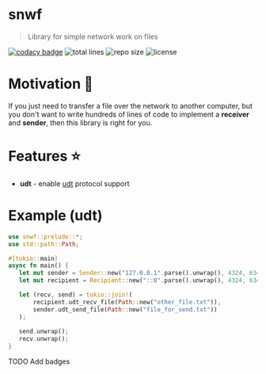 # snwf

> Library for simple network work on files

[![codacy badge](https://img.shields.io/codacy/grade/187d6864d2684ec7bae17e2ad1277f67?style=for-the-badge)](https://www.codacy.com/gh/CryptoGladi/snwf/dashboard?utm_source=github.com&amp;utm_medium=referral&amp;utm_content=CryptoGladi/snwf&amp;utm_campaign=Badge_Grade) ![total lines](https://img.shields.io/tokei/lines/github/CryptoGladi/snwf?style=for-the-badge) ![repo size](https://img.shields.io/github/repo-size/CryptoGladi/snwf?style=for-the-badge) ![license](https://img.shields.io/github/license/CryptoGladi/snwf?style=for-the-badge)

# Motivation :rocket:

If you just need to transfer a file over the network to another computer,
but you don't want to write hundreds of lines of code to implement a
**receiver** and **sender**, then this library is right for you.

# Features :star:

*   **udt** - enable [udt](https://en.wikipedia.org/wiki/UDP-based_Data_Transfer_Protocol) protocol support

# Example (udt)

```rust
use snwf::prelude::*;
use std::path::Path;

#[tokio::main]
async fn main() {
   let mut sender = Sender::new("127.0.0.1".parse().unwrap(), 4324, 6343);
   let mut recipient = Recipient::new("::0".parse().unwrap(), 4324, 6343);

   let (recv, send) = tokio::join!(
       recipient.udt_recv_file(Path::new("other_file.txt")),
       sender.udt_send_file(Path::new("file_for_send.txt"))
   );
   
   send.unwrap();
   recv.unwrap();
}
```

TODO Add badges
